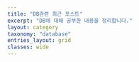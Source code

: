 ```yaml
---
title: "DB관련 최근 포스트"
excerpt: "DB에 대해 공부한 내용을 정리합니다."
layout: category
taxonomy: "database"
entries_layout: grid
classes: wide
---
```

